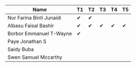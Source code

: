 |Name                              |T1  |T2  |T3  |T4  |T5  |
|----------------------------------|----|----|----|----|----|
|Nur Farina Binti Junaidi          | ✔ | ✔ |    |    |    |
|Albasu Faisal Bashir              | ✔  | ✔ |  ✔ | ✔ | ✔ |
|Borbor Emmanuel T-Wayne           | ✔ |    |    |    |    |
|Paye Jonathan S                   |    |    |    |    |    |
|Saidy Buba                        |    |    |    |    |    |
|Swen Samuel Mccarthy              |    |    |    |    |    |

